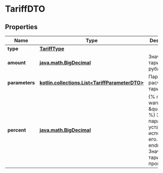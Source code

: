 
# TariffDTO

## Properties
| Name | Type | Description | Notes |
| ------------ | ------------- | ------------- | ------------- |
| **type** | [**TariffType**](TariffType.md) |  |  |
| **amount** | [**java.math.BigDecimal**](java.math.BigDecimal.md) | Значение тарифа в рублях. |  |
| **parameters** | [**kotlin.collections.List&lt;TariffParameterDTO&gt;**](TariffParameterDTO.md) | Параметры расчета тарифа. |  |
| **percent** | [**java.math.BigDecimal**](java.math.BigDecimal.md) | {% note warning \&quot;\&quot; %}  Этот параметр устарел. Не используйте его.  {% endnote %}  Значение тарифа в процентах.  |  [optional] |



